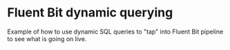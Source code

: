 # Fluent Bit dynamic querying

Example of how to use dynamic SQL queries to "tap" into Fluent Bit pipeline to see what is going on live.
